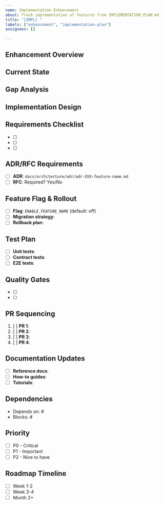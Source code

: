 ```yaml
---
name: Implementation Enhancement
about: Track implementation of features from IMPLEMENTATION_PLAN.md
title: "[IMPL] "
labels: ["enhancement", "implementation-plan"]
assignees: []

---
```


## Enhancement Overview
<!-- Brief description of the feature from IMPLEMENTATION_PLAN.md -->

## Current State
<!-- What exists now (from repository analysis) -->

## Gap Analysis
<!-- What's missing and which modules are affected -->

## Implementation Design
<!-- High-level design sketch -->

## Requirements Checklist
<!-- Specific deliverables -->
- [ ] 
- [ ] 
- [ ] 

## ADR/RFC Requirements
- [ ] **ADR**: `docs/architecture/adr/adr-XXX-feature-name.md`
- [ ] **RFC**: Required? Yes/No

## Feature Flag & Rollout
- [ ] **Flag**: `ENABLE_FEATURE_NAME` (default: off)
- [ ] **Migration strategy**: 
- [ ] **Rollback plan**: 

## Test Plan
- [ ] **Unit tests**: 
- [ ] **Contract tests**: 
- [ ] **E2E tests**: 

## Quality Gates
<!-- Performance/functionality targets -->
- [ ] 
- [ ] 

## PR Sequencing
1. [ ] **PR 1**: 
2. [ ] **PR 2**: 
3. [ ] **PR 3**: 
4. [ ] **PR 4**: 

## Documentation Updates
- [ ] **Reference docs**: 
- [ ] **How-to guides**: 
- [ ] **Tutorials**: 

## Dependencies
<!-- Link to other issues this depends on or blocks -->
- Depends on: #
- Blocks: #

## Priority
- [ ] P0 - Critical
- [ ] P1 - Important  
- [ ] P2 - Nice to have

## Roadmap Timeline
- [ ] Week 1-2
- [ ] Week 3-4
- [ ] Month 2+